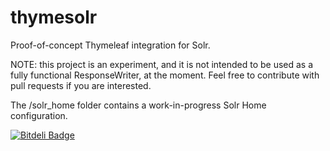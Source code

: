 thymesolr
=========

Proof-of-concept Thymeleaf integration for Solr.


NOTE: this project is an experiment, and it is not intended to be used as a fully functional ResponseWriter, at the moment. Feel free to contribute with pull requests if you are interested.

The /solr_home folder contains a work-in-progress Solr Home configuration.


[![Bitdeli Badge](https://d2weczhvl823v0.cloudfront.net/seralf/thymesolr/trend.png)](https://bitdeli.com/free "Bitdeli Badge")


